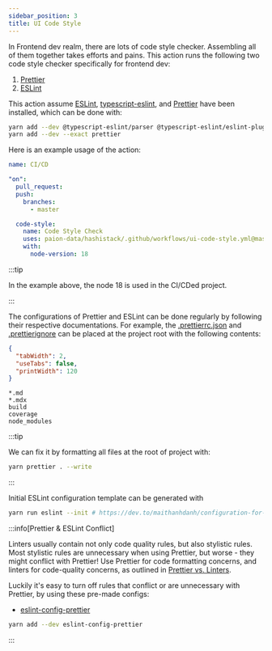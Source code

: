 ```yaml
---
sidebar_position: 3
title: UI Code Style
---
```


In Frontend dev realm, there are lots of code style checker. Assembling all of them together takes efforts and pains.
This action runs the following two code style checker specifically for frontend dev:

1. [Prettier]
2. [ESLint]

This action assume [ESLint], [typescript-eslint], and [Prettier] have been installed, which can be done with:

```bash
yarn add --dev @typescript-eslint/parser @typescript-eslint/eslint-plugin eslint typescript
yarn add --dev --exact prettier
```

Here is an example usage of the action:

```yaml
name: CI/CD

"on":
  pull_request:
  push:
    branches:
      - master

  code-style:
    name: Code Style Check
    uses: paion-data/hashistack/.github/workflows/ui-code-style.yml@master
    with:
      node-version: 18
```

:::tip

In the example above, the node 18 is used in the CI/CDed project.

:::

The configurations of Prettier and ESLint can be done regularly by following their respective documentations. For
example, the [.prettierrc.json](https://prettier.io/docs/en/configuration) and
[.prettierignore](https://prettier.io/docs/en/ignore.html) can be placed at the project root with the
following contents:

```json title=".prettierrc.json"
{
  "tabWidth": 2,
  "useTabs": false,
  "printWidth": 120
}
```

```ignore title=".prettierignore"
*.md
*.mdx
build
coverage
node_modules
```

:::tip

We can fix it by formatting all files at the root of project with:

```bash
yarn prettier . --write
```

:::

Initial ESLint configuration template can be generated with

```bash
yarn run eslint --init # https://dev.to/maithanhdanh/configuration-for-eslint-b47
```

:::info[Prettier & ESLint Conflict]

Linters usually contain not only code quality rules, but also stylistic rules. Most stylistic rules are unnecessary
when using Prettier, but worse - they might conflict with Prettier! Use Prettier for code formatting concerns, and
linters for code-quality concerns, as outlined in
[Prettier vs. Linters](https://prettier.io/docs/en/comparison).

Luckily it's easy to turn off rules that conflict or are unnecessary with Prettier, by using these pre-made configs:

- [eslint-config-prettier](https://github.com/prettier/eslint-config-prettier)

```bash
yarn add --dev eslint-config-prettier
```

:::

[ESLint]: https://eslint.org/

[Prettier]: https://prettier.io/

[typescript-eslint]: https://typescript-eslint.io/
